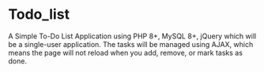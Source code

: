 # Todo_list
A Simple To-Do List Application using PHP 8+, MySQL 8+, jQuery which will be a single-user application. The tasks will be managed using AJAX, which means the page will not reload when you add, remove, or mark tasks as done.
